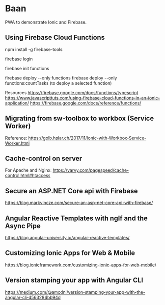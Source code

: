 # Baan

PWA to demonstrate Ionic and Firebase.


## Using Firebase Cloud Functions

npm install -g firebase-tools

firebase login

firebase init functions

firebase deploy --only functions
firebase deploy --only functions:countTasks (to deploy a selected function)

Resources
https://firebase.google.com/docs/functions/typescript
https://www.javascripttuts.com/using-firebase-cloud-functions-in-an-ionic-application/
https://firebase.google.com/docs/reference/functions/


## Migrating from sw-toolbox to workbox (Service Worker)

Reference:
https://golb.hplar.ch/2017/11/Ionic-with-Workbox-Service-Worker.html


## Cache-control on server

For Apache and Nginx: https://varvy.com/pagespeed/cache-control.html#htaccess


## Secure an ASP.NET Core api with Firebase

https://blog.markvincze.com/secure-an-asp-net-core-api-with-firebase/


## Angular Reactive Templates with ngIf and the Async Pipe

https://blog.angular-university.io/angular-reactive-templates/


## Customizing Ionic Apps for Web & Mobile

https://blog.ionicframework.com/customizing-ionic-apps-for-web-mobile/

## Version stamping your app with Angular CLI

https://medium.com/@amcdnl/version-stamping-your-app-with-the-angular-cli-d563284bb94d
